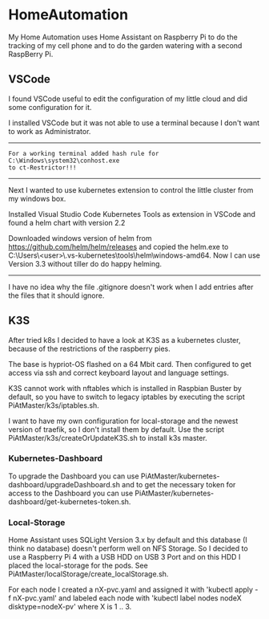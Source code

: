 # HomeAutomation

My Home Automation uses Home Assistant on Raspberry Pi to do the tracking of my cell phone and to do the garden watering with a second RaspBerry Pi.

## VSCode

I found VSCode useful to edit the configuration of my little cloud and did some configuration for it.

I installed VSCode but it was not able to use a terminal because I don't want to work as Administrator.

---
    For a working terminal added hash rule for
    C:\Windows\system32\conhost.exe
    to ct-Restrictor!!!
---

Next I wanted to use kubernetes extension to control the little cluster from my windows box.

Installed Visual Studio Code Kubernetes Tools as extension in VSCode and found a helm chart with version 2.2

Downloaded windows version of helm from https://github.com/helm/helm/releases and copied the helm.exe to C:\Users\\\<user>\\\.vs-kubernetes\tools\helm\windows-amd64. Now I can use Version 3.3 without tiller do do happy helming.

---

I have no idea why the file .gitignore doesn't work when I add entries after the files that it should ignore.


## K3S

After tried k8s I decided to have a look at K3S as a kubernetes cluster, because of the restrictions of the raspberry pies.

The base is hypriot-OS flashed on a 64 Mbit card. Then configured to get access via ssh and correct keyboard layout and language settings.

K3S cannot work with nftables which is installed in Raspbian Buster by default, so you have to switch to legacy iptables by executing the script PiAtMaster/k3s/iptables.sh.

I want to have my own configuration for local-storage and the newest version of traefik, so I don't install them by default. Use the script PiAtMaster/k3s/createOrUpdateK3S.sh to install k3s master.

### Kubernetes-Dashboard

To upgrade the Dashboard you can use PiAtMaster/kubernetes-dashboard/upgradeDashboard.sh and to get the necessary token for access to the Dashboard you can use PiAtMaster/kubernetes-dashboard/get-kubernetes-token.sh.

### Local-Storage

Home Assistant uses SQLight Version 3.x by default and this database (I think no database) doesn't perform well on NFS Storage. So I decided to use a Raspberry Pi 4 with a USB HDD on USB 3 Port and on this HDD I placed the local-storage for the pods. See PiAtMaster/localStorage/create_localStorage.sh.

For each node I created a nX-pvc.yaml and assigned it with 'kubectl apply -f nX-pvc.yaml' and labeled each node with 'kubectl label nodes nodeX disktype=nodeX-pv' where X is 1 .. 3.